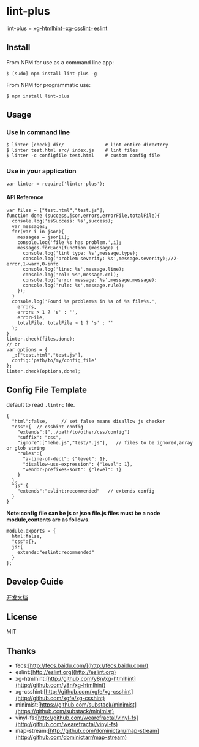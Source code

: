 # lint-plus
lint-plus = [xg-htmlhint](http://github.com/y8n/xg-htmlhint)+[xg-csslint](http://github.com/xgfe/xg-csshint)+[eslint](http://eslint.org)

## Install

From NPM for use as a command line app:

```
$ [sudo] npm install lint-plus -g
```
From NPM for programmatic use:

```
$ npm install lint-plus
```
## Usage
### Use in command line

```
$ linter [check] dir/               # lint entire directory
$ linter test.html src/ index.js    # lint files 
$ linter -c configfile test.html    # custom config file
```
### Use in your application

```
var linter = require('linter-plus');
```
#### API Reference

```
var files = ["test.html","test.js"];
function done (success,json,errors,errorFile,totalFile){
  console.log('isSuccess: %s',success);
  var messages;
  for(var i in json){
    messages = json[i];
    console.log('file %s has problem.',i);
    messages.forEach(function (message) {
      console.log('lint type: %s',message.type);
      console.log('problem severity: %s',message.severity);//2-error,1-warn,0-info
      console.log('line: %s',message.line);
      console.log('col: %s',message.col);
      console.log('error message: %s',message.message);
      console.log('rule: %s',message.rule);
    });
  }
  console.log('Found %s problem%s in %s of %s file%s.',
    errors,
    errors > 1 ? 's' : '',
    errorFile,
    totalFile, totalFile > 1 ? 's' : ''
  );
}
linter.check(files,done);
// or
var options = {
  _:["test.html","test.js"],
  config:'path/to/my/config_file'
};
linter.check(options,done);
```
## Config File Template
default to read `.lintrc` file.

```
{
  "html":false,     // set false means disallow js checker
  "css":{  // csshint config 
    "extends":["../path/to/other/css/config"]
    "suffix": "css",
    "ignore":["hehe.js","test/*.js"],   // files to be ignored,array or glob string
    "rules":{
      "a-line-of-decl": {"level": 1},
      "disallow-use-expression": {"level": 1},
      "vendor-prefixes-sort": {"level": 1}
    }
  },
  "js":{
    "extends":"eslint:recommended"   // extends config
  }
}
```
**Note:config file can be js or json file.js files must be a node module,contents are as follows.**

```
module.exports = {
  html:false,
  "css":{},
  js:{
    extends:"eslint:recommended"
  }
};
```
## Develop Guide
[开发文档](./docs/guide.md)

## License
MIT

## Thanks
- fecs:[http://fecs.baidu.com/](http://fecs.baidu.com/)
- eslint:[http://eslint.org](http://eslint.org)
- xg-htmlhint:[http://github.com/y8n/xg-htmlhint](http://github.com/y8n/xg-htmlhint)
- xg-csshint:[http://github.com/xgfe/xg-csshint](http://github.com/xgfe/xg-csshint)
- minimist:[https://github.com/substack/minimist](https://github.com/substack/minimist)
- vinyl-fs:[http://github.com/wearefractal/vinyl-fs](http://github.com/wearefractal/vinyl-fs)
- map-stream:[http://github.com/dominictarr/map-stream](http://github.com/dominictarr/map-stream)

